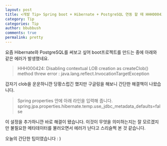```yaml
---
layout: post
title: <개발 Tip> Spring boot + Hibernate + PostgreSQL 연동 할 때 HHH000424 Exception 해결
category: Tip
categories: Tip
author: bbubbush
comments: true
permalink: pretty
---
```

요즘 Hibernate와 PostgreSQL를 써보고 싶어 boot프로젝트를 만드는 중에 아래와 같은 에러가 발생했네요.

>HHH000424: Disabling contextual LOB creation as createClob() method threw error : java.lang.reflect.InvocationTargetException

갑자기 clob을 운운하니깐 당황스럽긴 했지만 구글링을 해보니 간단한 해결책이 나왔습니다.

>Spring properties 안에 아래 라인을 입력해 줍니다.
>spring.jpa.properties.hibernate.temp.use_jdbc_metadata_defaults=false

이 설정을 추가하니깐 바로 해결이 됐습니다. 이것이 무엇을 의미하는지는 잘 모르겠지만 불필요한 메타데이터를 불러오면서 에러가 난다고 스리슬쩍 본 것 같습니다.

오늘의 간단한 팁이였습니다 : )